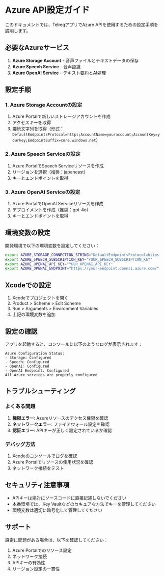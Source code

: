 # Azure API設定ガイド

このドキュメントでは、TelreqアプリでAzure APIを使用するための設定手順を説明します。

## 必要なAzureサービス

1. **Azure Storage Account** - 音声ファイルとテキストデータの保存
2. **Azure Speech Service** - 音声認識
3. **Azure OpenAI Service** - テキスト要約とAI処理

## 設定手順

### 1. Azure Storage Accountの設定

1. Azure Portalで新しいストレージアカウントを作成
2. アクセスキーを取得
3. 接続文字列を取得（形式：`DefaultEndpointsProtocol=https;AccountName=youraccount;AccountKey=yourkey;EndpointSuffix=core.windows.net`）

### 2. Azure Speech Serviceの設定

1. Azure PortalでSpeech Serviceリソースを作成
2. リージョンを選択（推奨：japaneast）
3. キーとエンドポイントを取得

### 3. Azure OpenAI Serviceの設定

1. Azure PortalでOpenAI Serviceリソースを作成
2. デプロイメントを作成（推奨：gpt-4o）
3. キーとエンドポイントを取得

## 環境変数の設定

開発環境で以下の環境変数を設定してください：

```bash
export AZURE_STORAGE_CONNECTION_STRING="DefaultEndpointsProtocol=https;AccountName=your-account;AccountKey=YOUR_STORAGE_KEY;EndpointSuffix=core.windows.net"
export AZURE_SPEECH_SUBSCRIPTION_KEY="YOUR_SPEECH_SUBSCRIPTION_KEY"
export AZURE_OPENAI_API_KEY="YOUR_OPENAI_API_KEY"
export AZURE_OPENAI_ENDPOINT="https://your-endpoint.openai.azure.com/"
```

## Xcodeでの設定

1. Xcodeでプロジェクトを開く
2. Product > Scheme > Edit Scheme
3. Run > Arguments > Environment Variables
4. 上記の環境変数を追加

## 設定の確認

アプリを起動すると、コンソールに以下のようなログが表示されます：

```
Azure Configuration Status:
- Storage: Configured
- Speech: Configured
- OpenAI: Configured
- OpenAI Endpoint: Configured
All Azure services are properly configured
```

## トラブルシューティング

### よくある問題

1. **権限エラー**: Azureリソースのアクセス権限を確認
2. **ネットワークエラー**: ファイアウォール設定を確認
3. **認証エラー**: APIキーが正しく設定されているか確認

### デバッグ方法

1. Xcodeのコンソールでログを確認
2. Azure Portalでリソースの使用状況を確認
3. ネットワーク接続をテスト

## セキュリティ注意事項

- APIキーは絶対にソースコードに直接記述しないでください
- 本番環境では、Key Vaultなどのセキュアな方法でキーを管理してください
- 環境変数は適切に暗号化して管理してください

## サポート

設定に問題がある場合は、以下を確認してください：

1. Azure Portalでのリソース設定
2. ネットワーク接続
3. APIキーの有効性
4. リージョン設定の一貫性 